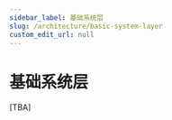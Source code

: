 ```yaml
---
sidebar_label: 基础系统层
slug: /architecture/basic-system-layer
custom_edit_url: null
---
```


# 基础系统层

[TBA]


